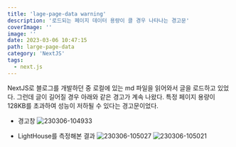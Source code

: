 ```yaml
---
title: 'lage-page-data warning'
description: '로드되는 페이지 데이터 용량이 클 경우 나타나는 경고문'
coverImage: ''
image: ''
date: 2023-03-06 10:47:15
path: large-page-data
category: 'NextJS'
tags:
  - next.js
---
```


NextJS로 블로그를 개발하던 중
로컬에 있는 md 파일을 읽어와서 글을 로드하고 있었다. 그런데 글이 길어질 경우 아래와 같은 경고가 계속 나왔다.
특정 페이지 용량이 128KB를 초과하여 성능이 저하될 수 있다는 경고문이었다.

- 경고창
  ![230306-104933](/images/posts/large-page-data/230306-104933.png)

- LightHouse를 측정해본 결과
  ![230306-105027](/images/posts/large-page-data/230306-105027.png)
  ![230306-105021](/images/posts/large-page-data/230306-105021.png)
